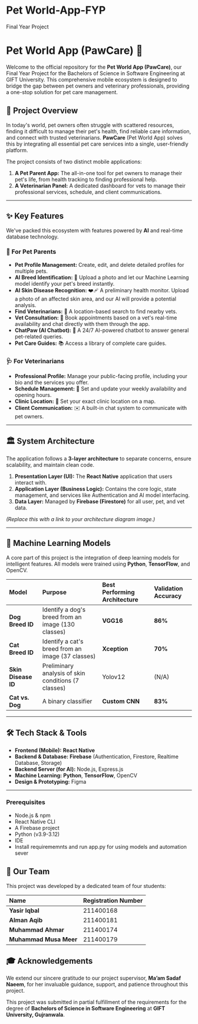 # Pet World-App-FYP
Final Year Project
# Pet World App (PawCare) 🐾

Welcome to the official repository for the **Pet World App (PawCare)**, our Final Year Project for the Bachelors of Science in Software Engineering at GIFT University. This comprehensive mobile ecosystem is designed to bridge the gap between pet owners and veterinary professionals, providing a one-stop solution for pet care management.

## 📖 Project Overview

In today's world, pet owners often struggle with scattered resources, finding it difficult to manage their pet's health, find reliable care information, and connect with trusted veterinarians. **PawCare** (Pet World App) solves this by integrating all essential pet care services into a single, user-friendly platform.

The project consists of two distinct mobile applications:

1.  **A Pet Parent App:** The all-in-one tool for pet owners to manage their pet's life, from health tracking to finding professional help.
2.  **A Veterinarian Panel:** A dedicated dashboard for vets to manage their professional services, schedule, and client communications.

-----

## ✨ Key Features

We've packed this ecosystem with features powered by **AI** and real-time database technology.

### 📱 For Pet Parents

  * **Pet Profile Management:** Create, edit, and delete detailed profiles for multiple pets.
  * **AI Breed Identification:** 🧬 Upload a photo and let our Machine Learning model identify your pet's breed instantly.
  * **AI Skin Disease Recognition:** ❤️‍🩹 A preliminary health monitor. Upload a photo of an affected skin area, and our AI will provide a potential analysis.
  * **Find Veterinarians:** 🏥 A location-based search to find nearby vets.
  * **Vet Consultation:** 💬 Book appointments based on a vet's real-time availability and chat directly with them through the app.
  * **ChatPaw (AI Chatbot):** 🤖 A 24/7 AI-powered chatbot to answer general pet-related queries.
  * **Pet Care Guides:** 📚 Access a library of complete care guides.

### 🩺 For Veterinarians

  * **Professional Profile:** Manage your public-facing profile, including your bio and the services you offer.
  * **Schedule Management:** 📅 Set and update your weekly availability and opening hours.
  * **Clinic Location:** 📍 Set your exact clinic location on a map.
  * **Client Communication:** ✉️ A built-in chat system to communicate with pet owners.

-----

## 🏛️ System Architecture

The application follows a **3-layer architecture** to separate concerns, ensure scalability, and maintain clean code.

1.  **Presentation Layer (UI):** The **React Native** application that users interact with.
2.  **Application Layer (Business Logic):** Contains the core logic, state management, and services like Authentication and AI model interfacing.
3.  **Data Layer:** Managed by **Firebase (Firestore)** for all user, pet, and vet data.

*(Replace this with a link to your architecture diagram image.)*

-----

## 🧠 Machine Learning Models

A core part of this project is the integration of deep learning models for intelligent features. All models were trained using **Python**, **TensorFlow**, and OpenCV.

| Model | Purpose | Best Performing Architecture | Validation Accuracy |
| :--- | :--- | :--- | :--- |
| **Dog Breed ID** | Identify a dog's breed from an image (130 classes) | **VGG16** | **86%** |
| **Cat Breed ID** | Identify a cat's breed from an image (37 classes) | **Xception** | **70%** |
| **Skin Disease ID** | Preliminary analysis of skin conditions (7 classes) | Yolov12 | (N/A) |
| **Cat vs. Dog** | A binary classifier | **Custom CNN** | **83%** |

-----

## 🛠️ Tech Stack & Tools

  * **Frontend (Mobile):** **React Native**
  * **Backend & Database:** **Firebase** (Authentication, Firestore, Realtime Database, Storage)
  * **Backend Server (for AI):** Node.js, Express.js
  * **Machine Learning:** **Python**, **TensorFlow**, OpenCV
  * **Design & Prototyping:** Figma

-----

### Prerequisites

  * Node.js & npm
  * React Native CLI
  * A Firebase project
  * Python (v3.9-3.12)
  * IDE
  * Install requirememnts and run app.py for using models and automation sever

## 👥 Our Team

This project was developed by a dedicated team of four students:

| Name | Registration Number |
| :--- | :--- |
| **Yasir Iqbal** | 211400168 |
| **Alman Aqib** | 211400181 |
| **Muhammad Ahmar**| 211400174 |
| **Muhammad Musa Meer**| 211400179 |

## 🎓 Acknowledgements

We extend our sincere gratitude to our project supervisor, **Ma’am Sadaf Naeem**, for her invaluable guidance, support, and patience throughout this project.

This project was submitted in partial fulfillment of the requirements for the degree of **Bachelors of Science in Software Engineering** at **GIFT University, Gujranwala**.
